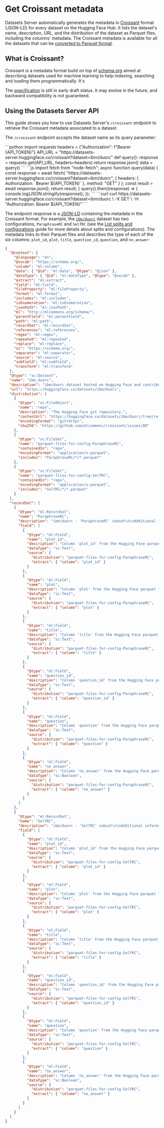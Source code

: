 # Get Croissant metadata

Datasets Server automatically generates the metadata in [Croissant](https://github.com/mlcommons/croissant) format (JSON-LD) for every dataset on the Hugging Face Hub. It lists the dataset's name, description, URL, and the distribution of the dataset as Parquet files, including the columns' metadata. The Croissant metadata is available for all the datasets that can be [converted to Parquet format](./parquet#conversion-to-parquet).

## What is Croissant?

Croissant is a metadata format build on top of [schema.org](https://schema.org/) aimed at describing datasets used for machine learning to help indexing, searching and loading them programmatically. It's 

<Tip>

The [specification](https://github.com/mlcommons/croissant/blob/main/docs/croissant-spec.md) is still in early draft status. It may evolve in the future, and backward compatibility is not guaranteed.

</Tip>

## Using the Datasets Server API

This guide shows you how to use Datasets Server's `/croissant` endpoint to retrieve the Croissant metadata associated to a dataset.


The `/croissant` endpoint accepts the dataset name as its query parameter:

<inferencesnippet>
<python>
```python
import requests
headers = {"Authorization": f"Bearer {API_TOKEN}"}
API_URL = "https://datasets-server.huggingface.co/croissant?dataset=ibm/duorc"
def query():
    response = requests.get(API_URL, headers=headers)
    return response.json()
data = query()
```
</python>
<js>
```js
import fetch from "node-fetch";
async function query(data) {
    const response = await fetch(
        "https://datasets-server.huggingface.co/croissant?dataset=ibm/duorc",
        {
            headers: { Authorization: `Bearer ${API_TOKEN}` },
            method: "GET"
        }
    );
    const result = await response.json();
    return result;
}
query().then((response) => {
    console.log(JSON.stringify(response));
});
```
</js>
<curl>
```curl
curl https://datasets-server.huggingface.co/croissant?dataset=ibm/duorc \
        -X GET \
        -H "Authorization: Bearer ${API_TOKEN}"
```
</curl>
</inferencesnippet>

The endpoint response is a [JSON-LD](https://json-ld.org/) containing the metadata in the Croissant format. For example, the [`ibm/duorc`](https://huggingface.co/datasets/ibm/duorc) dataset has two configurations, `ParaphraseRC` and `SelfRC` (see the [List splits and configurations](./splits) guide for more details about splits and configurations). The metadata links to their Parquet files and describes the type of each of the six columns: `plot_id`, `plot`, `title`, `question_id`, `question`, and `no_answer`:

```json
{
  "@context": {
    "@language": "en",
    "@vocab": "https://schema.org/",
    "column": "ml:column",
    "data": { "@id": "ml:data", "@type": "@json" },
    "dataType": { "@id": "ml:dataType", "@type": "@vocab" },
    "extract": "ml:extract",
    "field": "ml:field",
    "fileProperty": "ml:fileProperty",
    "format": "ml:format",
    "includes": "ml:includes",
    "isEnumeration": "ml:isEnumeration",
    "jsonPath": "ml:jsonPath",
    "ml": "http://mlcommons.org/schema/",
    "parentField": "ml:parentField",
    "path": "ml:path",
    "recordSet": "ml:recordSet",
    "references": "ml:references",
    "regex": "ml:regex",
    "repeated": "ml:repeated",
    "replace": "ml:replace",
    "sc": "https://schema.org/",
    "separator": "ml:separator",
    "source": "ml:source",
    "subField": "ml:subField",
    "transform": "ml:transform"
  },
  "@type": "sc:Dataset",
  "name": "ibm_duorc",
  "description": "ibm/duorc dataset hosted on Hugging Face and contributed by the HF Datasets community",
  "url": "https://huggingface.co/datasets/ibm/duorc",
  "distribution": [
    {
      "@type": "sc:FileObject",
      "name": "repo",
      "description": "The Hugging Face git repository.",
      "contentUrl": "https://huggingface.co/datasets/ibm/duorc/tree/refs%2Fconvert%2Fparquet",
      "encodingFormat": "git+https",
      "sha256": "https://github.com/mlcommons/croissant/issues/80"
    },
    {
      "@type": "sc:FileSet",
      "name": "parquet-files-for-config-ParaphraseRC",
      "containedIn": "repo",
      "encodingFormat": "application/x-parquet",
      "includes": "ParaphraseRC/*/*.parquet"
    },
    {
      "@type": "sc:FileSet",
      "name": "parquet-files-for-config-SelfRC",
      "containedIn": "repo",
      "encodingFormat": "application/x-parquet",
      "includes": "SelfRC/*/*.parquet"
    }
  ],
  "recordSet": [
    {
      "@type": "ml:RecordSet",
      "name": "ParaphraseRC",
      "description": "ibm/duorc - 'ParaphraseRC' subset\n\nAdditional information:\n- 3 splits: train, validation, test\n- 1 skipped column: answers",
      "field": [
        {
          "@type": "ml:Field",
          "name": "plot_id",
          "description": "Column 'plot_id' from the Hugging Face parquet file.",
          "dataType": "sc:Text",
          "source": {
            "distribution": "parquet-files-for-config-ParaphraseRC",
            "extract": { "column": "plot_id" }
          }
        },
        {
          "@type": "ml:Field",
          "name": "plot",
          "description": "Column 'plot' from the Hugging Face parquet file.",
          "dataType": "sc:Text",
          "source": {
            "distribution": "parquet-files-for-config-ParaphraseRC",
            "extract": { "column": "plot" }
          }
        },
        {
          "@type": "ml:Field",
          "name": "title",
          "description": "Column 'title' from the Hugging Face parquet file.",
          "dataType": "sc:Text",
          "source": {
            "distribution": "parquet-files-for-config-ParaphraseRC",
            "extract": { "column": "title" }
          }
        },
        {
          "@type": "ml:Field",
          "name": "question_id",
          "description": "Column 'question_id' from the Hugging Face parquet file.",
          "dataType": "sc:Text",
          "source": {
            "distribution": "parquet-files-for-config-ParaphraseRC",
            "extract": { "column": "question_id" }
          }
        },
        {
          "@type": "ml:Field",
          "name": "question",
          "description": "Column 'question' from the Hugging Face parquet file.",
          "dataType": "sc:Text",
          "source": {
            "distribution": "parquet-files-for-config-ParaphraseRC",
            "extract": { "column": "question" }
          }
        },
        {
          "@type": "ml:Field",
          "name": "no_answer",
          "description": "Column 'no_answer' from the Hugging Face parquet file.",
          "dataType": "sc:Boolean",
          "source": {
            "distribution": "parquet-files-for-config-ParaphraseRC",
            "extract": { "column": "no_answer" }
          }
        }
      ]
    },
    {
      "@type": "ml:RecordSet",
      "name": "SelfRC",
      "description": "ibm/duorc - 'SelfRC' subset\n\nAdditional information:\n- 3 splits: train, validation, test\n- 1 skipped column: answers",
      "field": [
        {
          "@type": "ml:Field",
          "name": "plot_id",
          "description": "Column 'plot_id' from the Hugging Face parquet file.",
          "dataType": "sc:Text",
          "source": {
            "distribution": "parquet-files-for-config-SelfRC",
            "extract": { "column": "plot_id" }
          }
        },
        {
          "@type": "ml:Field",
          "name": "plot",
          "description": "Column 'plot' from the Hugging Face parquet file.",
          "dataType": "sc:Text",
          "source": {
            "distribution": "parquet-files-for-config-SelfRC",
            "extract": { "column": "plot" }
          }
        },
        {
          "@type": "ml:Field",
          "name": "title",
          "description": "Column 'title' from the Hugging Face parquet file.",
          "dataType": "sc:Text",
          "source": {
            "distribution": "parquet-files-for-config-SelfRC",
            "extract": { "column": "title" }
          }
        },
        {
          "@type": "ml:Field",
          "name": "question_id",
          "description": "Column 'question_id' from the Hugging Face parquet file.",
          "dataType": "sc:Text",
          "source": {
            "distribution": "parquet-files-for-config-SelfRC",
            "extract": { "column": "question_id" }
          }
        },
        {
          "@type": "ml:Field",
          "name": "question",
          "description": "Column 'question' from the Hugging Face parquet file.",
          "dataType": "sc:Text",
          "source": {
            "distribution": "parquet-files-for-config-SelfRC",
            "extract": { "column": "question" }
          }
        },
        {
          "@type": "ml:Field",
          "name": "no_answer",
          "description": "Column 'no_answer' from the Hugging Face parquet file.",
          "dataType": "sc:Boolean",
          "source": {
            "distribution": "parquet-files-for-config-SelfRC",
            "extract": { "column": "no_answer" }
          }
        }
      ]
    }
  ]
}
```
